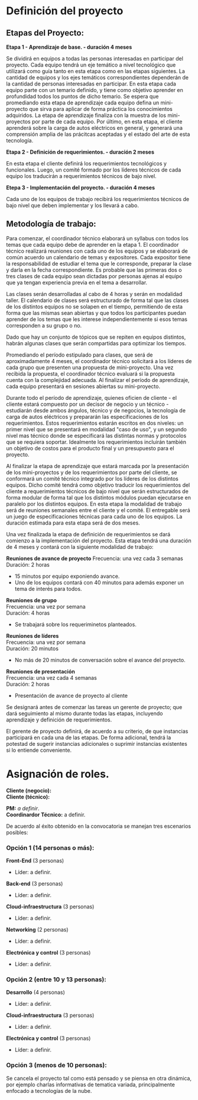 Definición del proyecto
===

Etapas del Proyecto:
---

**Etapa 1 - Aprendizaje de base. - duración 4 meses**  

Se dividirá en equipos a todas las personas interesadas en participar del proyecto. Cada equipo tendrá un eje temático a nivel tecnológico que utilizará como guía tanto en esta etapa como en las etapas siguientes. La cantidad de equipos y los ejes temáticos correspondientes dependerán de la cantidad de personas interesadas en participar.
En esta etapa cada equipo parte con un temario definido, y tiene como objetivo aprender en profundidad todos los puntos de dicho temario.
Se espera que promediando esta etapa de aprendizaje cada equipo defina un mini-proyecto que sirva para aplicar de forma práctica los conocimientos adquiridos.
La etapa de aprendizaje finaliza con la muestra de los mini-proyectos por parte de cada equipo. 
Por último, en esta etapa, el cliente aprenderá sobre la carga de autos eléctricos en general, y generará una comprensión amplia de las prácitcas aceptadas y el estado del arte de esta tecnología.


**Etapa 2 - Definición de requerimientos. - duración 2 meses**  

En esta etapa el cliente definirá los requerimientos tecnológicos y funcionales. Luego, un comité formado por los líderes técnicos de cada equipo los traducirán a requerimientos técnicos de bajo nivel.

**Etepa 3 - Implementación del proyecto. - duración 4 meses**

Cada uno de los equipos de trabajo recibirá los requerimientos técnicos de bajo nivel que deben implementar y los llevará a cabo.

Metodología de trabajo:
---

Para comenzar, el coordinador técnico elaborará un syllabus con todos los temas que cada equipo debe de aprender en la etapa 1.
El coordinador técnico realizará reuniones con cada uno de los equipos y se elaborará de común acuerdo un calendario de temas y expositores. Cada expositor tiene la responsabilidad de estudiar el tema que le corresponde, preparar la clase y darla en la fecha correspondiente. Es probable que las primeras dos o tres clases de cada equipo sean dictadas por personas ajenas al equipo que ya tengan experiencia previa en el tema a desarrollar.

Las clases serán desarrolladas al cabo de 4 horas y serán en modalidad taller. El calendario de clases será estructurado de forma tal que las clases de los distintos equipos no se solapen en el tiempo, permitiendo de esta forma que las mismas sean abiertas y que todos los participantes puedan aprender de los temas que les interese independientemente si esos temas corresponden a su grupo o no.

Dado que hay un conjunto de tópicos que se repiten en equipos distintos, habrán algunas clases que serán compartidas para optimizar los tiempos.

Promediando el período estipulado para clases, que será de aproximadamente 4 meses, el coordinador técnico solicitará a los líderes de cada grupo que presenten una propuesta de mini-proyecto. Una vez recibida la propuesta, el coordinador técnico evaluará si la propuesta cuenta con la complejidad adecuada.
Al finalizar el período de aprendizaje, cada equipo presentará en sesiones abiertas su mini-proyecto.

Durante todo el período de aprendizaje, quienes oficien de cliente - el cliente estará compuesto por un decisor de negocio y un técnico - estudiarán desde ambos ángulos, técnico y de negocios, la tecnología de carga de autos eléctricos y prepararán las especificaciones de los requerimientos. Estos requerimientos estarán escritos en dos niveles: un primer nivel que se presentará en modalidad "caso de uso", y un segundo nivel mas técnico donde se especificará las distintas normas y protocolos que se requiera soportar. Idealmente los requerimientos incluirán también un objetivo de costos para el producto final y un presupuesto para el proyecto.

Al finalizar la etapa de aprendizaje que estará marcada por la presentación de los mini-proyectos y de los requerimientos por parte del cliente, se conformará un comité técnico integrado por los líderes de los distintos equipos. Dicho comité tendrá como objetivo traducir los requerimientos del cliente a requerimientos técnicos de bajo nivel que serán estructurados de forma modular de forma tal que los distintos módulos puedan ejecutarse en paralelo por los distintos equipos. En esta etapa la modalidad de trabajo será de reuniones semanales entre el cliente y el comité. El entregable será un juego de especificaciones técnicas para cada uno de los equipos. La duración estimada para esta etapa será de dos meses.

Una vez finalizada la etapa de definición de requerimientos se dará comienzo a la implementación del proyecto. Esta etapa tendrá una duración de 4 meses y contará con la siguiente modalidad de trabajo:

**Reuniones de avance de proyecto**
Frecuencia: una vez cada 3 semanas
Duración: 2 horas
* 15 minutos por equipo exponiendo avance.
* Uno de los equipos contará con 40 minutos para además exponer un tema de interés para todos.

**Reuniones de grupo**  
Frecuencia: una vez por semana  
Duración: 4 horas
* Se trabajará sobre los requeriminetos planteados.

**Reuniones de líderes**  
Frecuencia: una vez por semana  
Duración: 20 minutos
* No más de 20 minutos de conversación sobre el avance del proyecto.

**Reuniones de presentación**  
Frecuencia: una vez cada 4 semanas  
Duración: 2 horas
* Presentación de avance de proyecto al cliente

Se designará antes de comenzar las tareas un gerente de proyecto; que dará seguimiento al mismo durante todas las etapas, incluyendo aprendizaje y definición de requerimientos.

El gerente de proyecto definirá, de acuerdo a su criterio, de que instancias participará en cada una de las etapas. De forma adicional, tendrá la potestad de sugerir instancias adicionales o suprimir instancias existentes si lo entiende conveniente.

# Asignación de roles.

**Cliente (negocio):**  
**Cliente (técnico):**

**PM:** *a definir*.  
**Coordinardor Técnico:** a definir.  

De acuerdo al éxito obtenido en la convocatoria se manejan tres escenarios posibles:

### Opción 1 (14 personas o más):

**Front-End** (3 personas) 
* Líder: a definir.

**Back-end** (3 personas)
* Líder: a definir.

**Cloud-infraestructura** (3 personas)
* Líder: a definir.

**Networking** (2 personas)
* Líder: a definir.

**Electrónica y control** (3 personas)  
* Líder: a definir.


### Opción 2 (entre 10 y 13 personas):

**Desarrollo** (4 personas)
* Líder: a definir.

**Cloud-infraestructura** (3 personas)
* Líder: a definir.

**Electrónica y control** (3 personas)
* Líder: a definir. 


### Opción 3 (menos de 10 personas):

Se cancela el proyecto tal como está pensado y se piensa en otra dinámica, por ejemplo charlas informativas de tematica variada, principalmente enfocado a tecnologías de la nube.
